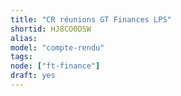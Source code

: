 ```yaml
---
title: "CR réunions GT Finances LPS"
shortid: HJ8CO0DSW
alias:
model: "compte-rendu"
tags:
node: ["ft-finance"]
draft: yes
---
```


